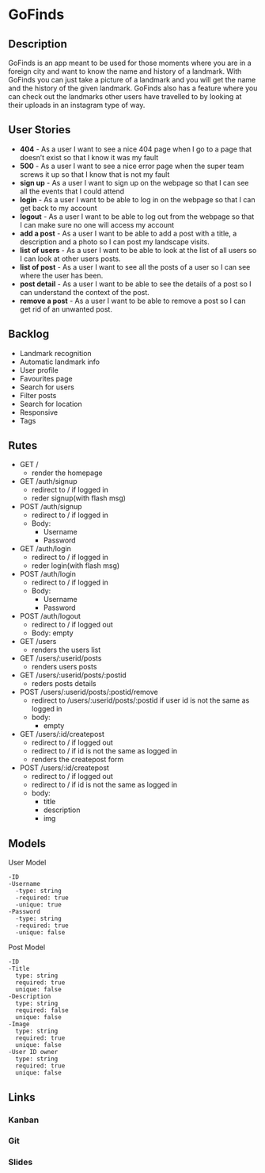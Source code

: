 # GoFinds

## Description

GoFinds is an app meant to be used for those moments where you are in a foreign city and want to know the name and history of a landmark. With GoFinds you can just take a picture of a landmark and you will get the name and the history of the given landmark. GoFinds also has a feature where you can check out the landmarks other users have travelled to by looking at their uploads in an instagram type of way.

## User Stories

- **404** - As a user I want to see a nice 404 page when I go to a page that doesn’t exist so that I know it was my fault 
- **500** - As a user I want to see a nice error page when the super team screws it up so that I know that is not my fault
- **sign up** - As a user I want to sign up on the webpage so that I can see all the events that I could attend
- **login** - As a user I want to be able to log in on the webpage so that I can get back to my account
- **logout** - As a user I want to be able to log out from the webpage so that I can make sure no one will access my account
- **add a post** - As a user I want to be able to add a post with a title, a description and a photo so I can post my landscape visits.
- **list of users** - As a user I want to be able to look at the list of all users so I can look at other users posts.
- **list of post** - As a user I want to see all the posts of a user so I can see where the user has been.
- **post detail** - As a user I want to be able to see the details of a post so I can understand the context of the post.
- **remove a post** - As a user I want to be able to remove a post so I can get rid of an unwanted post.

## Backlog

- Landmark recognition
- Automatic landmark info
- User profile
- Favourites page
- Search for users
- Filter posts
- Search for location
- Responsive
- Tags

## Rutes

- GET /
  - render the homepage
- GET /auth/signup
  - redirect to / if logged in
  - reder signup(with flash msg)
- POST /auth/signup
  - redirect to / if logged in
  - Body:
    - Username
    - Password
- GET /auth/login 
  - redirect to / if logged in
  - reder login(with flash msg)
- POST /auth/login
  - redirect to / if logged in
  - Body:
    - Username
    - Password
- POST /auth/logout
  - redirect to / if logged out
  - Body: empty
- GET /users
  - renders the users list
- GET /users/:userid/posts
  - renders users posts
- GET /users/:userid/posts/:postid
  - reders posts details
- POST /users/:userid/posts/:postid/remove
  - redirect to /users/:userid/posts/:postid if user id is not the same as logged in
  - body:
    - empty
- GET /users/:id/createpost
  - redirect to / if logged out
  - redirect to / if id is not the same as logged in
  - renders the createpost form
- POST /users/:id/createpost
  - redirect to / if logged out
  - redirect to / if id is not the same as logged in
  - body:
    - title
    - description
    - img

## Models

User Model
```
-ID
-Username
  -type: string
  -required: true
  -unique: true
-Password
  -type: string
  -required: true
  -unique: false
```
  
Post Model
```
-ID
-Title
  type: string
  required: true
  unique: false
-Description
  type: string
  required: false
  unique: false
-Image
  type: string
  required: true
  unique: false
-User ID owner
  type: string
  required: true
  unique: false
```

## Links

### Kanban

### Git

### Slides
